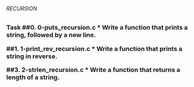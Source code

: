 <h6>	RECURSION
<h3> Task
##0. 0-puts_recursion.c
	* Write a function that prints a string, followed by a new line.

##1. 1-print_rev_recursion.c
	* Write a function that prints a string in reverse.

##3. 2-strlen_recursion.c
	* Write a function that returns a length of a string.
 
